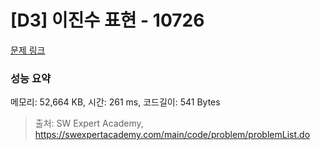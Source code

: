 # [D3] 이진수 표현 - 10726 

[문제 링크](https://swexpertacademy.com/main/code/problem/problemDetail.do?contestProbId=AXRSXf_a9qsDFAXS) 

### 성능 요약

메모리: 52,664 KB, 시간: 261 ms, 코드길이: 541 Bytes



> 출처: SW Expert Academy, https://swexpertacademy.com/main/code/problem/problemList.do